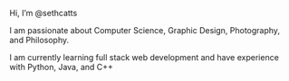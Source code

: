 Hi, I’m @sethcatts

I am passionate about Computer Science, Graphic Design, Photography, and Philosophy. 

I am currently learning full stack web development and have experience with Python, Java, and C++
<!---
sethcatts/sethcatts is a ✨ special ✨ repository because its `README.md` (this file) appears on your GitHub profile.
You can click the Preview link to take a look at your changes.
--->
